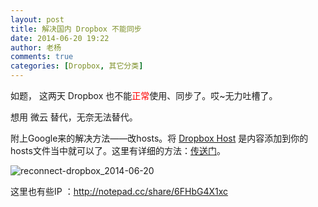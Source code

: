 ```yaml
---
layout: post
title: 解决国内 Dropbox 不能同步
date: 2014-06-20 19:22
author: 老杨
comments: true
categories: [Dropbox, 其它分类]
---
```

如题， 这两天 Dropbox 也不能<span style="color: #ff0000;">正常</span>使用、同步了。哎~无力吐槽了。
<!--more-->
想用 微云 替代，无奈无法替代。

附上Google来的解决方法——改hosts。将 <a href="https://gist.githubusercontent.com/yannisxu/57ccf373e03c70943b72/raw/50058038dd4e2976d3458ba049dcb0dbcb715ae8/DropboxHost" target="_blank">Dropbox Host</a> 是内容添加到你的hosts文件当中就可以了。这里有详细的方法：<a href="http://yannisxu.me/post/reconnect-dropbox" target="_blank">传送门</a>。

<img src="//cyhour.com/wp-content/uploads/2014/06/reconnect-dropbox_2014-06-20.png" alt="reconnect-dropbox_2014-06-20" />

这里也有些IP ：http://notepad.cc/share/6FHbG4X1xc
